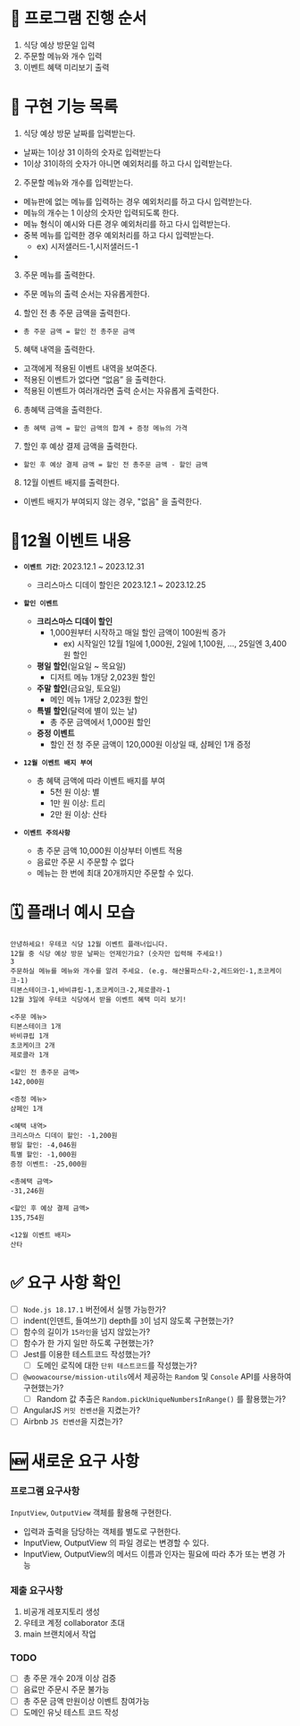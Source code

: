 # 🎲 프로그램 진행 순서

1. 식당 예상 방문일 입력
2. 주문할 메뉴와 개수 입력
3. 이벤트 혜택 미리보기 출력

# 📌 구현 기능 목록

1. 식당 예상 방문 날짜를 입력받는다.

- 날짜는 1이상 31 이하의 숫자로 입력받는다
- 1이상 31이하의 숫자가 아니면 예외처리를 하고 다시 입력받는다.

2. 주문할 메뉴와 개수를 입력받는다.

- 메뉴판에 없는 메뉴를 입력하는 경우 예외처리를 하고 다시 입력받는다.
- 메뉴의 개수는 1 이상의 숫자만 입력되도록 한다.
- 메뉴 형식이 예시와 다른 경우 예외처리를 하고 다시 입력받는다.
- 중복 메뉴를 입력한 경우 예외처리를 하고 다시 입력받는다.
  - ex) 시저샐러드-1,시저샐러드-1
- 

3. 주문 메뉴를 출력한다.

- 주문 메뉴의 출력 순서는 자유롭게한다.

4. 할인 전 총 주문 금액을 출력한다.

- `총 주문 금액 = 할인 전 총주문 금액`

5. 혜택 내역을 출력한다.

- 고객에게 적용된 이벤트 내역을 보여준다.
- 적용된 이벤트가 없다면 “없음” 을 출력한다.
- 적용된 이벤트가 여러개라면 출력 순서는 자유롭게 출력한다.

6. 총혜택 금액을 출력한다.

- `총 혜택 금액 = 할인 금액의 합계 + 증정 메뉴의 가격`

7. 할인 후 예상 결제 금액을 출력한다.

- `할인 후 예상 결제 금액 = 할인 전 총주문 금액 - 할인 금액`

8. 12월 이벤트 배지를 출력한다.

- 이벤트 배지가 부여되지 않는 경우, "없음" 을 출력한다.

# 🎄12월 이벤트 내용

- **`이벤트 기간`**: 2023.12.1 ~ 2023.12.31
  - 크리스마스 디데이 할인은 2023.12.1 ~ 2023.12.25

- **`할인 이벤트`**
  - **크리스마스 디데이 할인**
    - 1,000원부터 시작하고 매일 할인 금액이 100원씩 증가
      - ex) 시작일인 12월 1일에 1,000원, 2일에 1,100원, ..., 25일엔 3,400원 할인
  - **평일 할인**(일요일 ~ 목요일)
    - 디저트 메뉴 1개당 2,023원 할인
  - **주말 할인**(금요일, 토요일)
    - 메인 메뉴 1개당 2,023원 할인
  - **특별 할인**(달력에 별이 있는 날)
    - 총 주문 금액에서 1,000원 할인
  - **증정 이벤트**
    - 할인 전 청 주문 금액이 120,000원 이상일 때, 샴페인 1개 증정

- **`12월 이벤트 배지 부여`**
  - 총 혜택 금액에 따라 이벤트 배지를 부여
    - 5천 원 이상: 별
    - 1만 원 이상: 트리
    - 2만 원 이상: 산타

- **`이벤트 주의사항`**
  - 총 주문 금액 10,000원 이상부터 이벤트 적용
  - 음료만 주문 시 주문할 수 없다
  - 메뉴는 한 번에 최대 20개까지만 주문할 수 있다.

# 🗓️ 플래너 예시 모습

```
안녕하세요! 우테코 식당 12월 이벤트 플래너입니다.
12월 중 식당 예상 방문 날짜는 언제인가요? (숫자만 입력해 주세요!)
3
주문하실 메뉴를 메뉴와 개수를 알려 주세요. (e.g. 해산물파스타-2,레드와인-1,초코케이크-1)
티본스테이크-1,바비큐립-1,초코케이크-2,제로콜라-1
12월 3일에 우테코 식당에서 받을 이벤트 혜택 미리 보기!

<주문 메뉴>
티본스테이크 1개
바비큐립 1개
초코케이크 2개
제로콜라 1개

<할인 전 총주문 금액>
142,000원

<증정 메뉴>
샴페인 1개

<혜택 내역>
크리스마스 디데이 할인: -1,200원
평일 할인: -4,046원
특별 할인: -1,000원
증정 이벤트: -25,000원

<총혜택 금액>
-31,246원

<할인 후 예상 결제 금액>
135,754원

<12월 이벤트 배지>
산타
```

# ✅ 요구 사항 확인
- [ ]  `Node.js 18.17.1` 버전에서 실행 가능한가?
- [ ]  indent(인덴트, 들여쓰기) depth를 `3`이 넘지 않도록 구현했는가?
- [ ]  함수의 길이가 `15라인`을 넘지 않았는가?
- [ ]  함수가 한 가지 일만 하도록 구현했는가?
- [ ]  Jest를 이용한 테스트코드 작성했는가?
    - [ ]  도메인 로직에 대한 `단위 테스트코드`를 작성했는가?
- [ ]  `@woowacourse/mission-utils`에서 제공하는 `Random` 및 `Console` API를 사용하여 구현했는가?
    - [ ]  Random 값 추출은 `Random.pickUniqueNumbersInRange()` 를 활용했는가?
- [ ]  AngularJS `커밋 컨벤션`을 지켰는가?
- [ ]  Airbnb `JS 컨벤션`을 지켰는가?

# 🆕 새로운 요구 사항
### 프로그램 요구사항

`InputView`, `OutputView` 객체를 활용해 구현한다.

- 입력과 출력을 담당하는 객체를 별도로 구현한다.
- InputView, OutputView 의 파일 경로는 변경할 수 있다.
- InputView, OutputView의 메서드 이름과 인자는 필요에 따라 추가 또는 변경 가능

### 제출 요구사항

1. 비공개 레포지토리 생성
2. 우테코 계정 collaborator 초대
3. main 브랜치에서 작업


### TODO
- [ ] 총 주문 개수 20개 이상 검증
- [ ] 음료만 주문시 주문 불가능
- [ ] 총 주문 금액 만원이상 이벤트 참여가능
- [ ] 도메인 유닛 테스트 코드 작성
